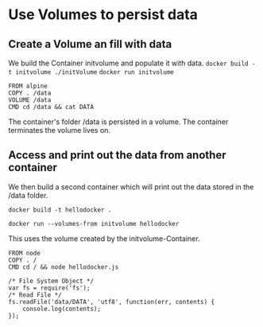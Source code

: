 # Use Volumes to persist data

## Create a Volume an fill with data
We build the Container initvolume and populate it with data.
`docker build -t initvolume ./initVolume`
`docker run initvolume`
```
FROM alpine
COPY . /data
VOLUME /data
CMD cd /data && cat DATA
```
The container's folder /data is persisted in a volume.
The container terminates the volume lives on.

## Access and print out the data from another container
We then build a second container which will print out the data stored in the /data folder.
```
docker build -t hellodocker .

docker run --volumes-from initvolume hellodocker
```
This uses the volume created by the initvolume-Container.
```
FROM node
COPY . /
CMD cd / && node hellodocker.js
```

```
/* File System Object */
var fs = require('fs');
/* Read File */
fs.readFile('data/DATA', 'utf8', function(err, contents) {
    console.log(contents);
});
```


